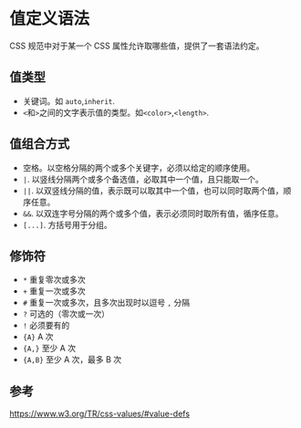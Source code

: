 # 值定义语法

CSS 规范中对于某一个 CSS 属性允许取哪些值，提供了一套语法约定。

## 值类型

- 关键词。如 `auto`,`inherit`.
- `<`和`>`之间的文字表示值的类型。如`<color>`,`<length>`.

## 值组合方式

- 空格。以空格分隔的两个或多个关键字，必须以给定的顺序使用。
- `|`. 以竖线分隔两个或多个备选值，必取其中一个值，且只能取一个。
- `||`. 以双竖线分隔的值，表示既可以取其中一个值，也可以同时取两个值，顺序任意。
- `&&`. 以双连字号分隔的两个或多个值，表示必须同时取所有值，循序任意。
- `[...]`. 方括号用于分组。

## 修饰符

- `*` 重复零次或多次
- `+` 重复一次或多次
- `#` 重复一次或多次，且多次出现时以逗号 `,` 分隔
- `?` 可选的（零次或一次）
- `!` 必须要有的
- `{A}` A 次
- `{A,}` 至少 A 次
- `{A,B}` 至少 A 次，最多 B 次

## 参考

https://www.w3.org/TR/css-values/#value-defs

